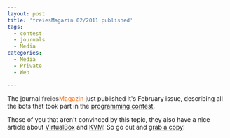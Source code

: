 ```yaml
---
layout: post
title: 'freiesMagazin 02/2011 published'
tags:
  - contest
  - journals
  - Media
categories:
  - Media
  - Private
  - Web

---
```


The journal <span style="font-weight: bold; color: rgb(115, 115, 115);">freies</span><span style="color: rgb(255, 102, 0);">Magazin</span> just published it's February issue, describing all the bots that took part in the <a href="/2010/12/created-an-ai-for-a-contest/">programming contest</a>.

Those of you that aren't convinced by this topic, they also have a nice article about <a href="http://www.virtualbox.org/">VirtualBox</a> and <a href="http://www.linux-kvm.org/page/Main_Page">KVM</a>!
So go out and <a href="http://www.freiesmagazin.de/20110206-Februarausgabe-erschienen">grab a copy</a>!
